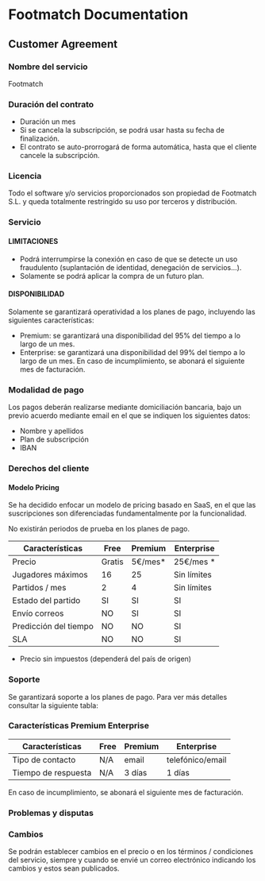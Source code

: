 # Footmatch Documentation


## Customer Agreement

### Nombre del servicio

Footmatch

### Duración del contrato
* Duración un mes
* Si se cancela la subscripción, se podrá usar hasta su fecha de finalización.
* El contrato se auto-prorrogará de forma automática, hasta que el cliente cancele la subscripción.

### Licencia

Todo el software y/o servicios proporcionados son propiedad de Footmatch S.L. y queda totalmente restringido su uso por terceros y distribución.

### Servicio

#### LIMITACIONES

* Podrá interrumpirse la conexión en caso de que se detecte un uso fraudulento (suplantación de identidad, denegación de servicios...).
* Solamente se podrá aplicar la compra de un futuro plan.
 
#### DISPONIBILIDAD

Solamente se garantizará operatividad a los planes de pago, incluyendo las siguientes características:
* Premium: se garantizará una disponibilidad del 95% del tiempo a lo largo de un mes.
* Enterprise: se garantizará una disponibilidad del 99% del tiempo a lo largo de un mes.
En caso de incumplimiento, se abonará el siguiente mes de facturación.

### Modalidad de pago

Los pagos deberán realizarse mediante domiciliación bancaria, bajo un previo acuerdo mediante email en el que se indiquen los siguientes datos:
* Nombre y apellidos
* Plan de subscripción
* IBAN

### Derechos del cliente

#### Modelo Pricing

Se ha decidido enfocar un modelo de pricing basado en SaaS, en el que las suscripciones son diferenciadas fundamentalmente por la funcionalidad.
 
No existirán periodos de prueba en los planes de pago.

| Características       | Free   |	Premium | Enterprise  |
|-----------------------|--------|----------|-------------|
| Precio                | Gratis | 5€/mes*  | 25€/mes *   |
| Jugadores máximos     | 16     | 25       | Sin límites |
| Partidos / mes        | 2      | 4        | Sin límites |
| Estado del partido    |	SI     | SI       | SI          |
| Envío correos	        | NO     | SI       | SI          |
| Predicción del tiempo |	NO     | NO       | SI          |
| SLA	                  | NO     | NO       | SI          |
* Precio sin impuestos (dependerá del país de origen)

### Soporte

Se garantizará soporte a los planes de pago. Para ver más detalles consultar la siguiente tabla:
 
### Características	Premium	Enterprise

| Características       | Free   |	Premium | Enterprise       |
|-----------------------|--------|----------|------------------|
| Tipo de contacto      | N/A    | email    | telefónico/email |
| Tiempo de respuesta   | N/A    | 3 días   | 1 días           |
 
En caso de incumplimiento, se abonará el siguiente mes de facturación.

### Problemas y disputas

### Cambios

Se podrán establecer cambios en el precio o en los términos / condiciones del servicio, siempre y cuando se envié un correo electrónico indicando los cambios y estos sean publicados.
